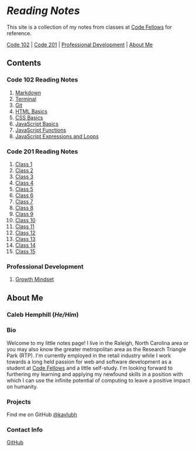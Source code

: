 # ***Reading Notes***

This site is a collection of my notes from classes at [Code Fellows](https://www.codefellows.org/) for reference.

[Code 102](#code-102-reading-notes) | [Code 201](#code-201-reading-notes) | [Professional Development](#professional-development) | [About Me](#about-me)

## Contents

### Code 102 Reading Notes

1. [Markdown](/code-102/class-01.md)
2. [Terminal](/code-102/class-02.md)
3. [Git](/code-102/class-03.md)
4. [HTML Basics](/code-102/class-04.md)
5. [CSS Basics](/code-102/class-05.md)
6. [JavaScript Basics](/code-102/class-06.md)
7. [JavaScript Functions](/code-102/class-07.md)
8. [JavaScript Expressions and Loops](/code-102/class-08.md)

### Code 201 Reading Notes

1. [Class 1](/code-102/class-01.md)
2. [Class 2](/code-102/class-02.md)
3. [Class 3](/code-102/class-03.md)
4. [Class 4](/code-102/class-04.md)
5. [Class 5](/code-102/class-05.md)
6. [Class 6](/code-102/class-06.md)
7. [Class 7](/code-102/class-07.md)
8. [Class 8](/code-102/class-08.md)
9. [Class 9](/code-102/class-09.md)
10. [Class 10](/code-102/class-10.md)
11. [Class 11](/code-102/class-11.md)
12. [Class 12](/code-102/class-12.md)
13. [Class 13](/code-102/class-13.md)
14. [Class 14](/code-102/class-14.md)
15. [Class 15](/code-102/class-15.md)

### Professional Development

1. [Growth Mindset](/professional-development/growth-mindset.md)

## **About Me**

### **Caleb Hemphill** (*He/Him*)

### Bio

Welcome to my little notes page! I live in the Raleigh, North Carolina area or you may also know the greater metropolitan area as the Research Triangle Park (RTP). I'm currently employed in the retail industry while I work towards a long held passion for web and software development as a student at [Code Fellows](https://www.codefellows.org/) and a little self-study. I'm looking forward to furthering my learning and applying my newfound skills in a position with which I can use the infinite potential of computing to leave a positive impact on humanity.

### Projects

Find me on GitHub [@kaylubh](https://github.com/kaylubh)

### Contact Info

[GitHub](https://github.com/kaylubh)
